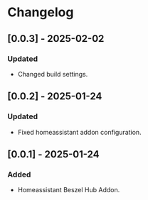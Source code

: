 # Changelog

## [0.0.3] - 2025-02-02

### Updated

- Changed build settings.

## [0.0.2] - 2025-01-24

### Updated

- Fixed homeassistant addon configuration.

## [0.0.1] - 2025-01-24

### Added

- Homeassistant Beszel Hub Addon.
